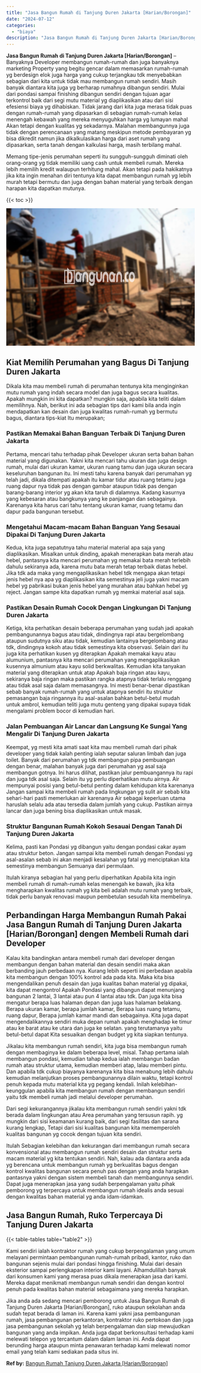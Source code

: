 ```yaml
---
title: "Jasa Bangun Rumah di Tanjung Duren Jakarta [Harian/Borongan]"
date: "2024-07-12"
categories: 
  - "biaya"
description: "Jasa Bangun Rumah di Tanjung Duren Jakarta [Harian/Borongan]. Jika anda ada sedang mencari pemborong untuk Jasa Bangun Rumah di Tanjung Duren Jakarta [Haria..."
---
```


**Jasa Bangun Rumah di Tanjung Duren Jakarta \[Harian/Borongan\]** – Banyaknya Developer membangun rumah-rumah dan juga banyaknya marketing Property yang begitu gencar dalam memasarkan rumah-rumah yg berdesign elok juga harga yang cukup terjangkau tdk menyebabkan sebagian dari kita untuk tidak mau membangun rumah sendiri. Masih banyak diantara kita juga yg berharap rumahnya dibangun sendiri. Mulai dari pondasi sampai finishing dibangun sendiri dengan tujuan agar terkontrol baik dari segi mutu material yg diaplikasikan atau dari sisi efesiensi biaya yg dihabiskan. Tidak jarang dari kita juga merasa tidak puas dengan rumah-rumah yang dipasarkan di sebagian rumah-rumah kelas menengah kebawah yang mereka menyuguhkan harga yg lumayan mahal Akan tetapi dengan kualitas yg sekadarnya. Malahan membangunnya juga tidak dengan perencanaan yang matang meskipun metode pembayaran yg bisa dikredit namun jika dikalkulasikan harga dari aset rumah yang dipasarkan, serta tanah dengan kalkulasi harga, masih terbilang mahal.

Memang tipe-jenis perumahan seperti itu sungguh-sungguh diminati oleh orang-orang yg tidak memiliki uang cash untuk membeli rumah. Mereka lebih memilih kredit walaupun terhitung mahal. Akan tetapi pada hakikatnya jika kita ingin menahan diri tentunya kita dapat membangun rumah yg lebih murah tetapi bermutu dan juga dengan bahan material yang terbaik dengan harapan kita dapatkan mutunya.

{{< toc >}}

![Jasa Bangun Rumah di Tanjung Duren Jakarta [Harian/Borongan]](/images/borong-bangunan-43.png)

## Kiat Memilih Perumahan yang Bagus Di Tanjung Duren Jakarta

Dikala kita mau membeli rumah di perumahan tentunya kita menginginkan mutu rumah yang indah secara model dan juga bagus secara kualitas. Apakah mungkin ini kita dapatkan? mungkin saja, apabila kita teliti dalam memilihnya. Nah, berikut ini ada sebagian tips dari kami bila anda ingin mendapatkan kan desain dan juga kwalitas rumah-rumah yg bermutu bagus, diantara tips-kiat Itu merupakan;

### Pastikan Memakai Bahan Banguan Terbaik Di Tanjung Duren Jakarta

Pertama, mencari tahu terhadap pihak Developer ukuran serta bahan bahan material yang digunakan. Yakni kita mencari tahu ukuran dan juga design rumah, mulai dari ukuran kamar, ukuran ruang tamu dan juga ukuran secara keseluruhan bangunan itu. Ini mesti tahu karena banyak dari perumahan yg telah jadi, dikala ditempati apakah itu kamar tidur atau ruang tetamu juga ruang dapur nya tidak pas dengan gambar ataupun tidak pas dengan barang-barang interior yg akan kita taruh di dalamnya. Kadang kasurnya yang kebesaran atau bangkunya yang ke panjangan dan sebagainya. Karenanya kita harus cari tahu tentang ukuran kamar, ruang tetamu dan dapur pada bangunan tersebut.

### Mengetahui Macam-macam Bahan Banguan Yang Sesauai Dipakai Di Tanjung Duren Jakarta

Kedua, kita juga sepatutnya tahu material material apa saja yang diaplikasikan. Misalkan untuk dinding, apakah menerapkan bata merah atau hebel, pantasnya kita mencari perumahan yg memakai bata merah terlebih dahulu sekiranya ada, karena mutu bata merah tetap terbaik diatas hebel. Jika tdk ada maka yang mengaplikasikan hebel tdk mengapa akan tetapi jenis hebel nya apa yg diaplikasikan kita semestinya jeli juga yakni macam hebel yg pabrikasi bukan jenis hebel yang murahan atau bahkan hebel yg reject. Jangan sampe kita dapatkan rumah yg memkai material asal saja.

### Pastikan Desain Rumah Cocok Dengan Lingkungan Di Tanjung Duren Jakarta

Ketiga, kita perhatikan desain beberapa perumahan yang sudah jadi apakah pembangunannya bagus atau tidak, dindingnya rapi atau bergelombang ataupun sudutnya siku atau tidak, kemudian lantainya bergelombang atau tdk, dindingnya kokoh atau tidak semestinya kita observasi. Selain dari itu juga kita perhatikan kusen yg diterapkan Apakah memakai kayu atau alumunium, pantasnya kita mencari perumahan yang mengaplikasikan kusennya almunium atau kayu solid berkwalitas. Kemudian kita tanyakan material yang diterapkan untuk atap Apakah baja ringan atau kayu, sekiranya baja ringan maka pastikan rangka atapnya tidak terlalu renggang atau tidak asal saja dalam memasangnya. Ini mesti benar-benar dipastikan sebab banyak rumah-rumah yang untuk atapnya sendiri itu struktur pemasangan baja ringannya itu asal-asalan bahkan betul-betul mudah untuk ambrol, kemudian teliti juga mutu genteng yang dipakai supaya tidak mengalami problem bocor di kemudian hari.

### Jalan Pembuangan Air Lancar dan Langsung Ke Sungai Yang Mengalir Di Tanjung Duren Jakarta

Keempat, yg mesti kita amati saat kita mau membeli rumah dari pihak developer yang tidak kalah penting ialah seputar saluran limbah dan juga toilet. Banyak dari perumahan yg tdk membangun pipa pembuangan dengan benar, malahan banyak juga dari perumahan yg asal saja membangun gotnya. Ini harus dilihat, pastikan jalur pembuangannya itu rapi dan juga tdk asal saja. Selain itu yg perlu diperhatikan mutu airnya. Air mempunyai posisi yang betul-betul penting dalam kehidupan kita karenanya Jangan sampai kita membeli rumah pada lingkungan yg sulit air sebab kita sehari-hari pasti memerlukan air karenanya Air sebagai keperluan utama haruslah selalu ada atau tersedia dalam jumlah yang cukup. Pastikan airnya lancar dan juga bening bisa diaplikasikan untuk masak.

### Struktur Bangunan Rumah Kokoh Sesauai Dengan Tanah Di Tanjung Duren Jakarta

Kelima, pasti kan Pondasi yg dibangun yaitu dengan pondasi cakar ayam atau struktur beton. Jangan sampai kita membeli rumah dengan Pondasi yg asal-asalan sebab ini akan menjadi kesalahan yg fatal yg menciptakan kita semestinya membangun Semuanya dari permulaan.

Itulah kiranya sebagian hal yang perlu diperhatikan Apabila kita ingin membeli rumah di rumah-rumah kelas menengah ke bawah, jika kita mengharapkan kwalitas rumah yg kita beli adalah mutu rumah yang terbaik, tidak perlu banyak renovasi maupun pembetulan sesudah kita membelinya.

## Perbandingan Harga Membangun Rumah Pakai Jasa Bangun Rumah di Tanjung Duren Jakarta \[Harian/Borongan\] dengen Membeli Rumah dari Developer

Kalau kita bandingkan antara membeli rumah dari developer dengan membangun dengan bahan material dan desain sendiri maka akan berbanding jauh perbedaan nya. Kurang lebih seperti ini perbedaan apabila kita membangun dengan 100% kontrol ada pada kita. Maka kita bisa mengendalikan penuh desain dan juga kualitas bahan material yg dipakai, kita dapat mengontrol Apakah Pondasi yang dibangun dapat menunjang bangunan 2 lantai, 3 lantai atau pun 4 lantai atau tdk. Dan juga kita bisa mengatur berapa luas halaman depan dan juga luas halaman belakang. Berapa ukuran kamar, berapa jumlah kamar, Berapa luas ruang tetamu, ruang dapur, Berapa jumlah kamar mandi dan sebagainya. Kita juga dapat mengendalikannya sendiri muka depan rumah apakah menghadap ke timur atau ke barat atau ke utara dan juga ke selatan. yang terutamanya yaitu betul-betul dapat Kita sesuaikan dengan budget yg kita siapkan tentunya.

Jikalau kita membangun rumah sendiri, kita juga bisa membangun rumah dengan membaginya ke dalam beberapa level, misal. Tahap pertama ialah membangun pondasi, kemudian tahap kedua ialah membangun badan rumah atau struktur utama, kemudian memberi atap, lalau memberi pintu. Dan apabila tdk cukup biayanya karenanya kita bisa menabung lebih dahulu kemudian melanjutkan proses pembangunannya dilain waktu, tetapi kontrol penuh kepada mutu material kita yg pegang kendali. Inilah kelebihan-keunggulan apabila kita membangun rumah dengan membangun sendiri yaitu tdk membeli rumah jadi melalui developer perumahan.

Dari segi kekurangannya jikalau kita membangun rumah sendiri yakni tdk berada dalam lingkungan atau Area perumahan yang tersusun rapih. yg mungkin dari sisi keamanan kurang baik, dari segi fasilitas dan sarana kurang lengkap, Tetapi dari sisi kualitas bangunan kita mememperoleh kualitas bangunan yg cocok dengan tujuan kita sendiri.

Itulah Sebagian kelebihan dan kekurangan dari membangun rumah secara konvensional atau membangun rumah sendiri desain dan struktur serta macam material yg kita tentukan sendiri. Nah, kalau ada diantara anda ada yg berencana untuk membangun rumah yg berkualitas bagus dengan kontrol kwalitas bangunan secara penuh pas dengan yang anda harapkan pantasnya yakni dengan sistem membeli tanah dan membangunnya sendiri. Dapat juga menerapkan jasa yang sudah berpengalaman yaitu pihak pemborong yg terpercaya untuk membangun rumah idealis anda sesuai dengan kwalitas bahan material yg anda idam-idamkan.

## Jasa Bangun Rumah, Ruko Terpercaya Di Tanjung Duren Jakarta

{{< table-tables table="table2" >}}

Kami sendiri ialah kontraktor rumah yang cukup berpengalaman yang umum melayani permintaan pembangunan rumah-rumah pribadi, kantor, ruko dan bangunan sejenis mulai dari pondasi hingga finishing. Mulai dari desain eksterior sampai perlengkapan interior kami layani. Alhamdulillah banyak dari konsumen kami yang merasa puas dikala menerapkan jasa dari kami. Mereka dapat menikmati membangun rumah sendiri dan dengan kontrol penuh pada kwalitas bahan material sebagaimana yang mereka harapkan.

Jika anda ada sedang mencari pemborong untuk Jasa Bangun Rumah di Tanjung Duren Jakarta \[Harian/Borongan\], ruko ataupun sekolahan anda sudah tepat berada di laman ini. Karena kami yakni jasa pembangunan rumah, jasa pembangunan perkantoran, kontraktor ruko pertokoan dan juga jasa pembangunan sekolah yg telah berpengalaman dan siap mewujudkan bangunan yang anda impikan. Anda juga dapat berkonsultasi terhadap kami melewati telepon yg tercantum dalam dalam laman ini. Anda dapat berunding harga ataupun minta penawaran terhadap kami melewati nomor email yang telah kami sediakan pada situs ini.

**Ref by:** [Bangun Rumah Tanjung Duren Jakarta [Harian/Borongan]](https://id.wikipedia.org/wiki/Bangun)
